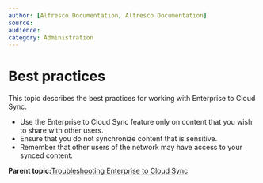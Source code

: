 ```yaml
---
author: [Alfresco Documentation, Alfresco Documentation]
source: 
audience: 
category: Administration
---
```


# Best practices

This topic describes the best practices for working with Enterprise to Cloud Sync.

-   Use the Enterprise to Cloud Sync feature only on content that you wish to share with other users.
-   Ensure that you do not synchronize content that is sensitive.
-   Remember that other users of the network may have access to your synced content.

**Parent topic:**[Troubleshooting Enterprise to Cloud Sync](../concepts/cloud_sync_troubleshooting.md)

